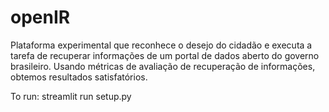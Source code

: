 # openIR
Plataforma experimental que reconhece o desejo do cidadão e executa a tarefa de recuperar informações de um portal de dados aberto do governo brasileiro. Usando métricas de avaliação de recuperação de informações, obtemos resultados satisfatórios.

To run:
streamlit run setup.py
